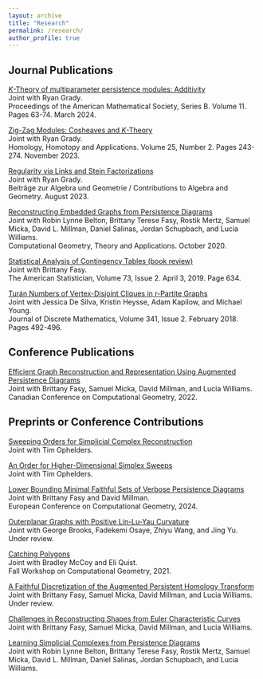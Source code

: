 ```yaml
---
layout: archive
title: "Research"
permalink: /research/
author_profile: true
---
```


## Journal Publications
[$K$-Theory of multiparameter persistence modules:
Additivity](https://www.ams.org/journals/bproc/2024-11-06/S2330-1511-2024-00208-7/)
\
Joint with Ryan Grady. \
Proceedings of the American Mathematical Society, Series B. Volume 11. Pages 63-74. March 2024.

[Zig-Zag Modules: Cosheaves and
$K$-Theory](https://www.intlpress.com/site/pub/pages/journals/items/hha/content/vols/0025/0002/a011/index.php) \
Joint with Ryan Grady. \
Homology, Homotopy and Applications. Volume 25, Number 2. Pages 243-274. November 2023.

[Regularity via Links and Stein Factorizations](https://link.springer.com/article/10.1007/s13366-023-00713-y) \
Joint with Ryan Grady. \
Beiträge zur Algebra und Geometrie / Contributions to Algebra and Geometry.
August 2023.

[Reconstructing Embedded Graphs from Persistence Diagrams](https://www.sciencedirect.com/science/article/pii/S0925772120300523) \
Joint with Robin Lynne Belton, Brittany Terese Fasy, Rostik Mertz, Samuel Micka,
David L. Millman, Daniel Salinas, Jordan Schupbach, and Lucia
Williams. \
Computational Geometry, Theory and Applications. October 2020.

[Statistical Analysis of Contingency
Tables (book review)](https://www.tandfonline.com/doi/full/10.1080/00031305.2019.1571848) \
Joint with Brittany Fasy. \
The American Statistician, Volume 73, Issue 2. April 3, 2019. Page 634.

[Turán Numbers of Vertex-Disjoint Cliques in r-Partite
Graphs](https://www.sciencedirect.com/science/article/pii/S0012365X17303266) \
Joint with Jessica De Silva, Kristin Heysse, Adam Kapilow, and
Michael Young. \
Journal of Discrete Mathematics, Volume 341, Issue 2. February 2018. Pages
492-496.

## Conference Publications 
[Efficient Graph Reconstruction and Representation Using Augmented Persistence Diagrams](https://www.torontomu.ca/content/dam/canadian-conference-computational-geometry-2022/papers/CCCG2022_paper_49.pdf) \
Joint with Brittany Fasy, Samuel Micka, David Millman, and Lucia Williams. \
Canadian Conference on Computational Geometry, 2022.

## Preprints or Conference Contributions
[Sweeping Orders for Simplicial Complex Reconstruction](https://arxiv.org/pdf/2501.01901) \
Joint with Tim Ophelders. 

[An Order for Higher-Dimensional Simplex Sweeps]() \
Joint with Tim Ophelders. 

[Lower Bounding Minimal Faithful Sets of Verbose Persistence Diagrams](https://eurocg2024.math.uoi.gr/data/uploads/paper_28.pdf) \
Joint with Brittany Fasy and David Millman. \
European Conference on Computational Geometry, 2024.

[Outerplanar Graphs with Positive Lin-Lu-Yau Curvature](https://arxiv.org/pdf/2403.04110.pdf) \
Joint with George Brooks, Fadekemi Osaye, Zhiyu Wang, and Jing Yu. \
Under review.

[Catching Polygons](https://arxiv.org/abs/2201.01286) \
Joint with Bradley McCoy and Eli Quist. \
Fall Workshop on Computational Geometry, 2021.


[A Faithful Discretization of the Augmented Persistent Homology
Transform](https://arxiv.org/abs/1912.12759) \
Joint with Brittany Fasy, Samuel Micka, David Millman, and Lucia Williams. \
Under review.

[Challenges in Reconstructing Shapes from Euler Characteristic
Curves](https://arxiv.org/abs/1811.11337) \
Joint with Brittany Fasy, Samuel Micka, David Millman, and Lucia Williams.

[Learning Simplicial Complexes from Persistence
Diagrams](https://arxiv.org/abs/1805.10716) \
Joint with Robin Lynne Belton, Brittany Terese Fasy, Rostik Mertz, Samuel Micka,
David L. Millman, Daniel Salinas, Jordan Schupbach, and Lucia
Williams.
